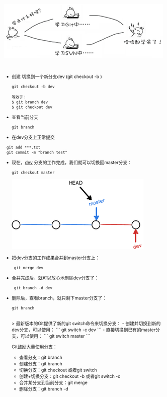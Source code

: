 ![0.png](aa0530cc8c06a147ae9a8dd02fb26fa5.png)

<br/>

- 创建 切换到一个新分支dev (git checkout -b )
  ```
  git checkout -b dev
  
  等效于：
  $ git branch dev
  $ git checkout dev
  ```
- 查看当前分支
  ```
  git branch
  ```
- 在dev分支上正常提交

```
 git add ***.txt 
 git commit -m "branch test"
```

- 现在，<u>dev</u> 分支的工作完成，我们就可以切换回master分支：
  ```
  git checkout master
  ```
  
  ![branch_dev.png](bd069bbbca4e2d1c0e2b4416df5dd14b.png)
- 把dev分支的工作成果合并到master分支上：
  ```
   git merge dev
  ```
- 合并完成后，就可以放心地删除dev分支了：
  ```
   git branch -d dev
  ```
- 删除后，查看branch，就只剩下master分支了：
  ```
  git branch
  ```
  
  <br/>
  > 最新版本的Git提供了新的git switch命令来切换分支：
  - 创建并切换到新的dev分支，可以使用：
  ```
  git switch -c dev
  ```
  - 直接切换到已有的master分支，可以使用：
  ```
   git switch master
  ```
  
  <br/>
  
  Git鼓励大量使用分支：
  - 查看分支：git branch
  - 创建分支：git branch <name>
  - 切换分支：git checkout <name>或者git switch <name>
  - 创建+切换分支：git checkout -b <name>或者git switch -c <name>
  - 合并某分支到当前分支：git merge <name>
  - 删除分支：git branch -d <name>
